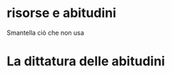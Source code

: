 # risorse e abitudini

Smantella ciò che non usa

# La dittatura delle abitudini





<!--stackedit_data:
eyJoaXN0b3J5IjpbMTc1MDMyMjM0MF19
-->